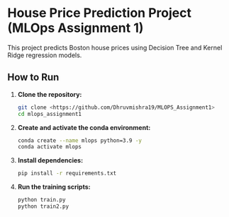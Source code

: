 # House Price Prediction Project (MLOps Assignment 1)

This project predicts Boston house prices using Decision Tree and Kernel Ridge regression models.

## How to Run

1.  **Clone the repository:**
    ```bash
    git clone <https://github.com/Dhruvmishra19/MLOPS_Assignment1>
    cd mlops_assignment1
    ```

2.  **Create and activate the conda environment:**
    ```bash
    conda create --name mlops python=3.9 -y
    conda activate mlops
    ```

3.  **Install dependencies:**
    ```bash
    pip install -r requirements.txt
    ```

4.  **Run the training scripts:**
    ```bash
    python train.py
    python train2.py
    ```